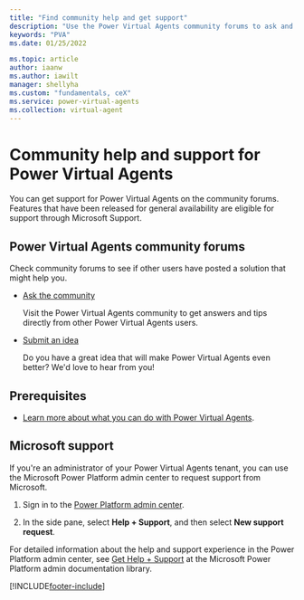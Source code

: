 ```yaml
---
title: "Find community help and get support"
description: "Use the Power Virtual Agents community forums to ask and get help and trips and ideas, or get support directly from Microsoft."
keywords: "PVA"
ms.date: 01/25/2022

ms.topic: article
author: iaanw
ms.author: iawilt
manager: shellyha
ms.custom: "fundamentals, ceX"
ms.service: power-virtual-agents
ms.collection: virtual-agent
---
```


# Community help and support for Power Virtual Agents

You can get support for Power Virtual Agents on the community forums. Features that have been released for general availability are eligible for support through Microsoft Support.

## Power Virtual Agents community forums

Check community forums to see if other users have posted a solution that might help you.

- [Ask the community](https://go.microsoft.com/fwlink/?linkid=2058639)

    Visit the Power Virtual Agents community to get answers and tips directly from other Power Virtual Agents users.

- [Submit an idea](https://go.microsoft.com/fwlink/?linkid=2064961)

    Do you have a great idea that will make Power Virtual Agents even better? We'd love to hear from you!

## Prerequisites

- [Learn more about what you can do with Power Virtual Agents](fundamentals-what-is-power-virtual-agents.md).

## Microsoft support

If you're an administrator of your Power Virtual Agents tenant, you can use the Microsoft Power Platform admin center to request support from Microsoft.

1. Sign in to the [Power Platform admin center](https://admin.powerplatform.microsoft.com/).

1. In the side pane, select **Help + Support**, and then select **New support request**.

For detailed information about the help and support experience in the Power Platform admin center, see [Get Help + Support](/power-platform/admin/get-help-support) at the Microsoft Power Platform admin documentation library.

[!INCLUDE[footer-include](includes/footer-banner.md)]
